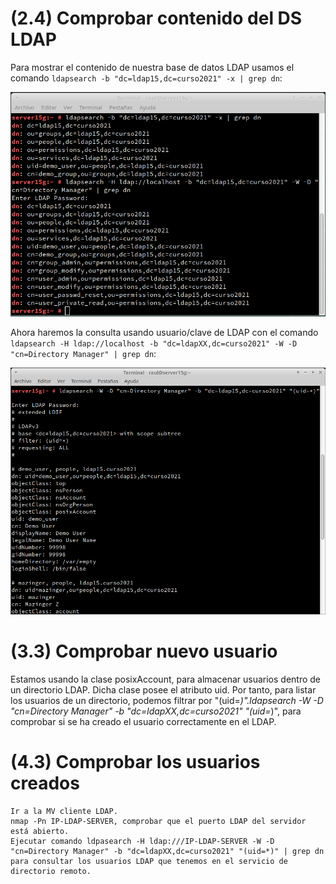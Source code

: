 # (2.4) Comprobar contenido del DS LDAP 			

Para mostrar el contenido de nuestra base de datos LDAP usamos el comando `ldapsearch -b "dc=ldap15,dc=curso2021" -x | grep dn`:

![grep_dn](img/1.png)

Ahora haremos la consulta usando usuario/clave de LDAP con el comando `ldapsearch -H ldap://localhost -b "dc=ldapXX,dc=curso2021" -W -D "cn=Directory Manager" | grep dn`:

![](img/2.png)

# (3.3) Comprobar nuevo usuario 			

Estamos usando la clase posixAccount, para almacenar usuarios dentro de un directorio LDAP. Dicha clase posee el atributo uid. Por tanto, para listar los usuarios de un directorio, podemos filtrar por "(uid=*)".ldapsearch -W -D "cn=Directory Manager" -b "dc=ldapXX,dc=curso2021" "(uid=*)", para comprobar si se ha creado el usuario correctamente en el LDAP.

# (4.3) Comprobar los usuarios creados


    Ir a la MV cliente LDAP.
    nmap -Pn IP-LDAP-SERVER, comprobar que el puerto LDAP del servidor está abierto.
    Ejecutar comando ldpasearch -H ldap:///IP-LDAP-SERVER -W -D "cn=Directory Manager" -b "dc=ldapXX,dc=curso2021" "(uid=*)" | grep dn para consultar los usuarios LDAP que tenemos en el servicio de directorio remoto.
